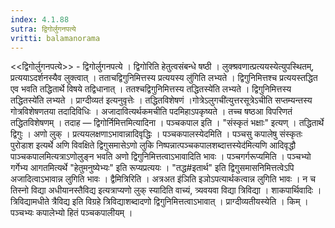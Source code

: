 ```yaml
---
index: 4.1.88
sutra: द्विगोर्लुगनपत्ये
vritti: balamanorama
---
```


<<द्विगोर्लुगनपत्ये>> - द्विगोर्लुगनपत्ये । द्विगोरिति हेतुत्वसंबन्धे षष्ठी । लुक्श्रवणात्प्रत्ययस्येत्युपस्थितम्, प्रत्ययाऽदर्शनस्यैव लुक्त्वात् । तताचद्विगुनिमित्तस्य प्रत्ययस्य लु॑गिति लभ्यते । द्विगुनिमित्तश्च प्रत्ययस्तद्धित एव भवति तद्धितार्थे विषये तद्विधानात् । ततश्चद्विगुनिमित्तस्य तद्धितस्ये॑ति लभ्यते । द्विगुनिमित्तस्य तद्धितस्ये॑ति लभ्यते । प्राग्दीव्यत॑ इत्यनुवृत्तेः । तद्धितविशेषणं ।गोत्रेऽलुगची॑त्युत्तरसूत्रेऽचीति सप्तम्यन्तस्य गोत्रविशेषणतया तदादिविधिः । अजादावित्यर्थकमचीति पदमिहाऽपकृष्यते । तच्च षष्ठआ विपरिणतं तद्धितविशेषणम् । तदाह — द्विगोर्निमित्तमित्यादिना । पञ्चकपाल इति । "संस्कृतं भक्षाः" इत्यण् । तद्धितार्थे द्विगुः । अणो लुक् । प्रत्ययलक्षणाऽभावान्नादिवृद्धिः । पञ्चकपालस्येदमिति । पञ्चसु कपालेषु संस्कृतः पुरोडाश इत्यर्थे अणि विवक्षिते द्विगुसमासेऽणो लुकि निष्पन्नात्पञ्चकपालशब्दात्तस्येद॑मित्यणि आदिवृद्धौ पाञ्चकपालमित्यत्राऽणोलुङ्न भवति अणो द्विगुनिमित्तत्वाऽभावादिति भावः । पञ्चगर्गरूप्यमिति । पञ्चभ्यो गर्गेभ्य आगतमित्यर्थे "हेतुमनुष्येभ्यः" इति रूप्यप्रत्ययः । "तद्ध#इतार्थ" इति द्विगुसमासनिमित्तत्वेऽपि अजादित्वाऽभावान्न लुगिति भावः । द्वैमित्रिरिति । अत्रअत इ॑ञिति इञोऽपत्यार्थकत्वान्न लुगिति भावः । न च तिस्नो विद्या अधीयानस्तैविद्य इत्यत्राप्यणो लुक् स्यादिति वाच्यं, त्र्यवयवा विद्या त्रिविद्या । शाकपार्थिवादिः । त्रिविद्यामधीते त्रैविद्य इति विग्रहे त्रिविद्याशब्दादणो द्विगुनिमित्तत्वाऽभावात् । प्राग्दीव्यतीयस्येति । किम्  । पञ्चभ्यः कपालेभ्यो हितं पञ्चकपालीयम् । 